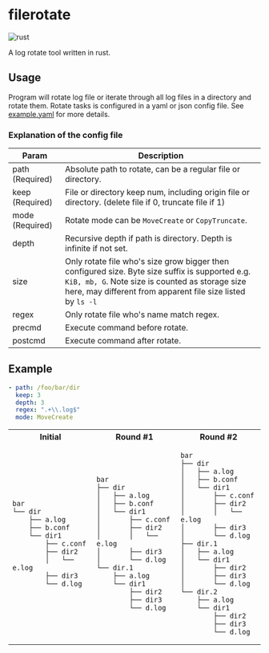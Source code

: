 # filerotate 

![rust](https://github.com/WLBF/filerotate/actions/workflows/rust.yml/badge.svg)

A log rotate tool written in rust.

## Usage

Program will rotate log file or iterate through all log files in a directory and rotate them. Rotate tasks is configured
in a yaml or json config file. See [example.yaml](example.yaml) for more details.

### Explanation of the config file

| Param           | Description                                                                                                                                                                                                       |
|-----------------|-------------------------------------------------------------------------------------------------------------------------------------------------------------------------------------------------------------------|
| path (Required) |  Absolute path to rotate, can be a regular file or directory.                                                                                                                                           |
| keep (Required) |  File or directory keep num, including origin file or directory. (delete file if 0, truncate file if 1)                                                                                                 |
| mode (Required) |  Rotate mode can be `MoveCreate` or `CopyTruncate`.                                                                                                                                                     |
| depth           | Recursive depth if path is directory. Depth is infinite if not set.                                                                                                                                               |
| size            | Only rotate file who's size grow bigger then configured size. Byte size suffix is supported e.g. `KiB, mb, G`. Note size is counted as storage size here, may different from apparent file size listed by `ls -l` |
| regex           | Only rotate file who's name match regex.                                                                                                                                                                          |
| precmd          | Execute command before rotate.                                                                                                                                                                                    |
| postcmd         | Execute command after rotate.                                                                                                                                                                                     |

## Example

```yaml
- path: /foo/bar/dir
  keep: 3
  depth: 3
  regex: ".+\\.log$"
  mode: MoveCreate
```

<table>
<tr>
<th>Initial</th>
<th>Round #1</th>
<th>Round #2</th>
</tr>

<tr>
<td>

```
bar
└── dir
    ├── a.log
    ├── b.conf
    └── dir1
        ├── c.conf
        ├── dir2
        │   └── e.log
        ├── dir3
        └── d.log
```

</td>
<td>

```
bar
├── dir
│   ├── a.log
│   ├── b.conf
│   └── dir1
│       ├── c.conf
│       ├── dir2
│       │   └── e.log
│       ├── dir3
│       └── d.log
└── dir.1
    ├── a.log
    └── dir1
        ├── dir2
        ├── dir3
        └── d.log
```

</td>
<td>

```
bar
├── dir
│   ├── a.log
│   ├── b.conf
│   └── dir1
│       ├── c.conf
│       ├── dir2
│       │   └── e.log
│       ├── dir3
│       └── d.log
├── dir.1
│   ├── a.log
│   └── dir1
│       ├── dir2
│       ├── dir3
│       └── d.log
└── dir.2
    ├── a.log
    └── dir1
        ├── dir2
        ├── dir3
        └── d.log
```

</td>
</tr>
</table>





